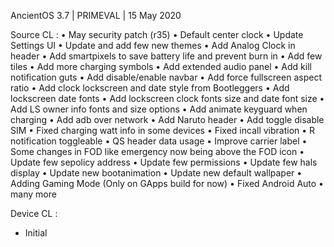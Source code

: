 AncientOS 3.7 | PRIMEVAL | 15 May 2020

Source CL : 
• May security patch (r35) 
• Default center clock 
• Update Settings UI 
• Update and add few new themes 
• Add Analog Clock in header 
• Add smartpixels to save battery life and prevent burn in 
• Add few tiles 
• Add more charging symbols 
• Add extended audio panel 
• Add kill notification guts 
• Add disable/enable navbar 
• Add force fullscreen aspect ratio 
• Add clock lockscreen and date style from Bootleggers 
• Add lockscreen date fonts 
• Add lockscreen clock fonts size and date font size 
• Add LS owner info fonts and size options 
• Add animate keyguard when charging 
• Add adb over network 
• Add Naruto header 
• Add toggle disable SIM 
• Fixed charging watt info in some devices 
• Fixed incall vibration 
• R notification toggleable 
• QS header data usage 
• Improve carrier label 
• Some changes in FOD like emergency now being above the FOD icon 
• Update few sepolicy address 
• Update few permissions 
• Update few hals display 
• Update new bootanimation 
• Update new default wallpaper 
• Adding Gaming Mode (Only on GApps build for now) 
• Fixed Android Auto 
• many more

Device CL :
- Initial
